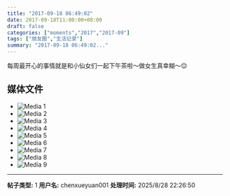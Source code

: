 ```yaml
---
title: "2017-09-18 06:49:02"
date: 2017-09-18T11:00:00+08:00
draft: false
categories: ["moments","2017","2017-09"]
tags: ["朋友圈","生活记录"]
summary: "2017-09-18 06:49:02..."
---
```


每周最开心的事情就是和小仙女们一起下午茶啦～做女生真幸糊～😌

## 媒体文件

- ![Media 1](/Moments/photos/2017-09-18/201709180649020.jpg)
- ![Media 2](/Moments/photos/2017-09-18/201709180649021.jpg)
- ![Media 3](/Moments/photos/2017-09-18/201709180649022.jpg)
- ![Media 4](/Moments/photos/2017-09-18/201709180649023.jpg)
- ![Media 5](/Moments/photos/2017-09-18/201709180649024.jpg)
- ![Media 6](/Moments/photos/2017-09-18/201709180649025.jpg)
- ![Media 7](/Moments/photos/2017-09-18/201709180649026.jpg)
- ![Media 8](/Moments/photos/2017-09-18/201709180649027.jpg)
- ![Media 9](/Moments/photos/2017-09-18/201709180649028.jpg)

---

**帖子类型:** 1
**用户名:** chenxueyuan001
**处理时间:** 2025/8/28 22:26:50